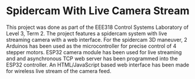 # Spidercam With Live Camera Stream

This project was done as part of the EEE318 Control Systems Laboratory of Level 3, Term 2. The project features a spidercam system with live streaming camera with a web interface. For the spidercam 3D maneuver, 2 Arduinos has been used as the microcontroller for precise control of 4 stepper motors. ESP32 camera module has been used for live streaming and and asynchronous TCP web server has been programmed into the ESP32 controller. An HTML/JavaScript based web interface has been made for wireless live stream of the camera feed.

